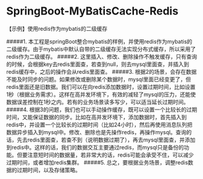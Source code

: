 # SpringBoot-MyBatisCache-Redis
【示例】使用redis作为mybatis的二级缓存

#####1. 本工程是springBoot整合mybatis的样例，并使用redis作为mybatis的二级缓存。由于mybatis中默认自带的二级缓存无法实现分布式缓存，所以采用了redis作为二级缓存。
#####2. 这里插入、修改、删除操作不触发缓存，只有查询的时候，会根据key去redis里面查，若查到null，则去mysql里面查，并插入到redis缓存中，之后的操作会从redis里面查。
#####3. 根据2的场景，会存在数据不能及时同步的问题。如果修改或删除某个数据时，mysql里面已经变更了，但redis里面还是旧数据。我们可以在向redis添加数据时，设置过期时间，比如设置1秒（根据业务需求）。这样在高并发环境下，有效的减轻了mysql的压力，还能使数据误差控制在1秒之内。若有的业务场景读多写少，可以适当延长过期时间。
#####4. 根据3的问题，我们也可以手动操作缓存，既可以设置一个比较长的过期时间，又能保证数据的同步。比如在高并发环境下，添加数据时，首先插入到redis中，并设置一个比较长的过期时间（比如24小时），然后再使用消息队列把数据异步插入到mysql中。修改、删除也是先操作redis，再操作mysql。查询的话，先去redis里面查，若查不到（说明数据过期了），再去mysql里面查，并添加到redis中。这样的话，我们的数据交互主要通过redis，而mysql只是备份的功能。但要注意短时间的数据量，若非常大的话，redis可能会承受不住，可以减少过期时间，或者增加redis集群。
#####5. 总之，要根据业务场景，调整redis数据的过期时间，以及存储策略。
